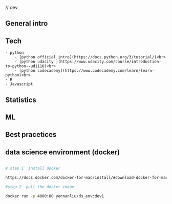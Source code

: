
// dev 


## General intro 



## Tech 
	- python 
		- [python official intro](https://docs.python.org/3/tutorial/)<br>
		- [python udacity ](https://www.udacity.com/course/introduction-to-python--ud1110)<br>
		- [python codecademy](https://www.codecademy.com/learn/learn-python)<br>
	- R 
	- Javascript 

## Statistics 

## ML 

## Best pracetices 

## data science environment (docker)

```bash

# step 1  install docker 

https://docs.docker.com/docker-for-mac/install/#download-docker-for-mac

#step 2  pull the docker image 

docker run -p 4000:80 yennanliu/ds_env:dev1 

```


